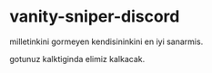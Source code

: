 # vanity-sniper-discord
milletinkini gormeyen kendisininkini en iyi sanarmis.

gotunuz kalktiginda elimiz kalkacak.
